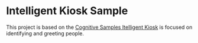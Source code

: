 # Intelligent Kiosk Sample
This project is based on the [Cognitive Samples Itelligent Kiosk](https://github.com/Microsoft/Cognitive-Samples-IntelligentKiosk) is focused on identifying and greeting people.